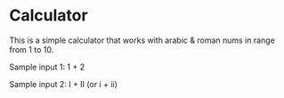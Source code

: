 # Calculator
This is a simple calculator that works with arabic & roman nums in range from 1 to 10.

Sample input 1:
1 + 2

Sample input 2:
I + II (or i + ii)
